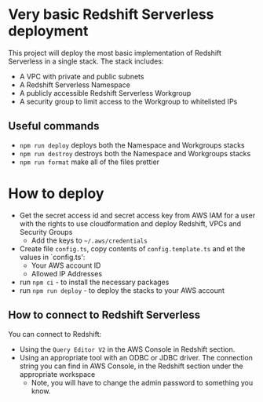# Very basic Redshift Serverless deployment

This project will deploy the most basic implementation of Redshift Serverless in a single stack. The stack includes:

- A VPC with private and public subnets
- A Redshift Serverless Namespace
- A publicly accessible Redshift Serverless Workgroup
- A security group to limit access to the Workgroup to whitelisted IPs

## Useful commands

- `npm run deploy` deploys both the Namespace and Workgroups stacks
- `npm run destroy` destroys both the Namespace and Workgroups stacks
- `npm run format` make all of the files prettier

# How to deploy

- Get the secret access id and secret access key from AWS IAM for a user with the rights to use cloudformation and deploy Redshift, VPCs and Security
  Groups
  - Add the keys to `~/.aws/credentials`
- Create file `config.ts`, copy contents of `config.template.ts` and et the values in `config.ts':
  - Your AWS account ID
  - Allowed IP Addresses
- run `npm ci` - to install the necessary packages
- run `npm run deploy` - to deploy the stacks to your AWS account

## How to connect to Redshift Serverless

You can connect to Redshift:

- Using the `Query Editor V2` in the AWS Console in Redshift section.
- Using an appropriate tool with an ODBC or JDBC driver. The connection string you can find in AWS Console, in the Redshift section under the
  appropriate workspace
  - Note, you will have to change the admin password to something you know.
